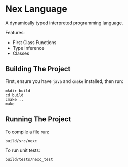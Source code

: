 # Nex Language

A dynamically typed interpreted programming language.

Features:
* First Class Functions
* Type Inference
* Classes

## Building The Project

First, ensure you have `java` and `cmake` installed, then run:

    mkdir build
    cd build
    cmake ..
    make

## Running The Project

To compile a file run:

    build/src/nexc

To run unit tests:

    build/tests/nexc_test
